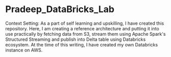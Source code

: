 # Pradeep_DataBricks_Lab
Context Setting:
As a part of self learning and upskilling, I have created this repository. 
Here, I am creating a reference architecture and putting it into use practically by fetching data from S3, stream them using Apache Spark's Structured Streaming and publish into Delta table using Databricks ecosystem. At the time of this writing, I have created my own Databricks instance on AWS.

